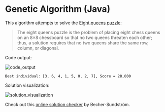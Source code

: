 # Genetic Algorithm (Java)

This algorithm attempts to solve the [Eight queens puzzle](https://en.wikipedia.org/wiki/Eight_queens_puzzle):

> The eight queens puzzle is the problem of placing eight chess queens on an 8×8 chessboard so that no two queens threaten each other; thus, a solution requires that no two queens share the same row, column, or diagonal.

Code output:

![code_output](https://github.com/marcelovca90-inatel/C210/raw/master/ga-8queens/res/code_output.png)

```
Best individual: [3, 6, 4, 1, 5, 0, 2, 7], Score = 28,000
```

Solution visualization:

![solution_visualization](https://github.com/marcelovca90-inatel/C210/raw/master/ga-8queens/res/solution_visualization.png)

Check out this [online solution checker](http://eightqueen.becher-sundstroem.de/) by Becher-Sundström.
